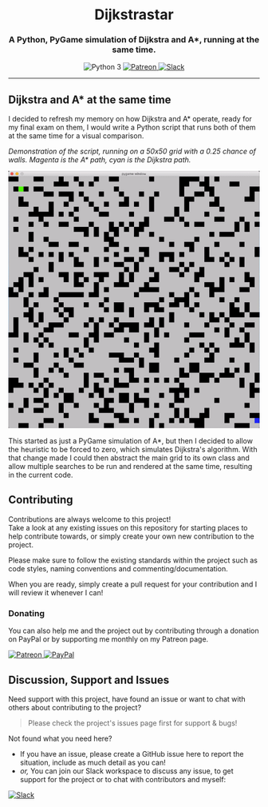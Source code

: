<!-- Source: https://github.com/MattIPv4/template/blob/master/README.md -->

<!-- Title -->
<h1 align="center" id="Dijkstrastar">
    Dijkstrastar
</h1>

<!-- Tag line -->
<h3 align="center">A Python, PyGame simulation of Dijkstra and A*, running at the same time.</h3>

<!-- Badges -->
<p align="center">
    <img src="https://img.shields.io/badge/python-3-blue.svg?style=flat-square" alt="Python 3"/>
    <a href="http://patreon.mattcowley.co.uk/" target="_blank">
        <img src="https://img.shields.io/badge/patreon-IPv4-blue.svg?style=flat-square" alt="Patreon"/>
    </a>
    <a href="http://slack.mattcowley.co.uk/" target="_blank">
        <img src="https://img.shields.io/badge/slack-MattIPv4-blue.svg?style=flat-square" alt="Slack"/>
    </a>
</p>

----

<!-- Content -->
## Dijkstra and A* at the same time

I decided to refresh my memory on how Dijkstra and A* operate, ready for my final exam on them, I would write a Python
script that runs both of them at the same time for a visual comparison.

_Demonstration of the script, running on a 50x50 grid with a 0.25 chance of walls._
_Magenta is the A* path, cyan is the Dijkstra path._

[![Preview](preview.gif)](preview.gif)

This started as just a PyGame simulation of A*, but then I decided to allow the heuristic to be forced to zero, which
simulates Dijkstra's algorithm. With that change made I could then abstract the main grid to its own class and allow
multiple searches to be run and rendered at the same time, resulting in the current code.

<!-- Contributing -->
## Contributing

Contributions are always welcome to this project!\
Take a look at any existing issues on this repository for starting places to help contribute towards, or simply create your own new contribution to the project.

Please make sure to follow the existing standards within the project such as code styles, naming conventions and commenting/documentation.

When you are ready, simply create a pull request for your contribution and I will review it whenever I can!

### Donating

You can also help me and the project out by contributing through a donation on PayPal or by supporting me monthly on my Patreon page.
<p>
    <a href="http://patreon.mattcowley.co.uk/" target="_blank">
        <img src="https://img.shields.io/badge/patreon-IPv4-blue.svg?logo=patreon&logoWidth=30&logoColor=F96854&style=popout-square" alt="Patreon"/>
    </a>
    <a href="http://paypal.mattcowley.co.uk/" target="_blank">
        <img src="https://img.shields.io/badge/paypal-Matt%20(IPv4)%20Cowley-blue.svg?logo=paypal&logoWidth=30&logoColor=00457C&style=popout-square" alt="PayPal"/>
    </a>
</p>

<!-- Discussion & Support -->
## Discussion, Support and Issues

Need support with this project, have found an issue or want to chat with others about contributing to the project?
> Please check the project's issues page first for support & bugs!

Not found what you need here?
* If you have an issue, please create a GitHub issue here to report the situation, include as much detail as you can!
* _or,_ You can join our Slack workspace to discuss any issue, to get support for the project or to chat with contributors and myself:
<a href="http://slack.mattcowley.co.uk/" target="_blank">
    <img src="https://img.shields.io/badge/slack-MattIPv4-blue.svg?logo=slack&logoWidth=30&logoColor=blue&style=popout-square" alt="Slack" height="60">
</a>
